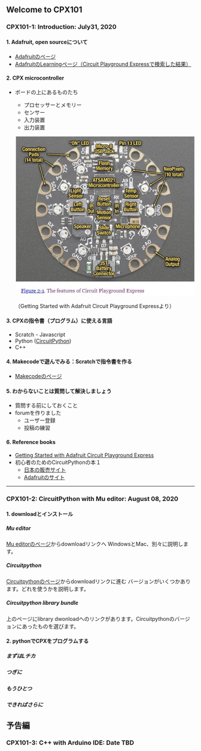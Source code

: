 ## Welcome to CPX101

### CPX101-1: Introduction: July31, 2020

#### 1. Adafruit, open sourceについて

- [Adafruitのページ](https://www.adafruit.com/)
- [AdafruitのLearningページ（Circuit Playground Expressで検索した結果）](https://learn.adafruit.com/search?q=circuit%2520playground%2520express)

#### 2. CPX microcontroller

- ボードの上にあるものたち
  - プロセッサーとメモリー
  - センサー
  - 入力装置
  - 出力装置
  
  ![](./resources/pict/Annotation_2020-07-25_135948.jpg)
  
  （Getting Started with Adafruit Circuit Playground Expressより）

#### 3. CPXの指令書（プログラム）に使える言語

- Scratch - Javascript
- Python ([CircuitPython](https://circuitpython.org/))
- C++

#### 4. Makecodeで遊んでみる：Scratchで指令書を作る

- [Makecodeのページ](https://www.microsoft.com/en-us/makecode)

#### 5. わからないことは質問して解決しましょう

- 質問する前にしておくこと
- forumを作りました
  - ユーザー登録
  - 投稿の練習

#### 6. Reference books

- [Getting Started with Adafruit Circuit Playground Express](https://read.amazon.com/kp/embed?asin=B07H9J3G2P&preview=newtab&linkCode=kpe&ref_=cm_sw_r_kb_dp_-i8gFbFKKVSZX)
- 初心者のためのCircuitPythonの本１
  - [日本の販売サイト](https://booth.pm/ja/items/1575764)
  - [Adafruitのサイト](https://www.adafruit.com/product/4024)

---

### CPX101-2: CircuitPython with Mu editor: August 08, 2020

#### 1. downloadとインストール

##### Mu editor
[Mu editorのページ](https://codewith.mu)からdownloadリンクへ
WindowsとMac、別々に説明します。

##### Circuitpython
[Circuitpythonのページ](https://circuitpython.org/)からdownloadリンクに進む
バージョンがいくつかあります。どれを使うかを説明します。

##### Circuitpython library bundle
上のページにlibrary dwonloadへのリンクがあります。Circuitpythonのバージョンにあったものを選びます。

#### 2. pythonでCPXをプログラムする
##### まずはLチカ
##### つぎに
##### もうひとつ
##### できればさらに

## 予告編

### CPX101-3: C++ with Arduino IDE: Date TBD
